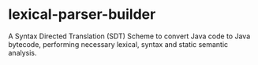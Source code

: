 # lexical-parser-builder
A Syntax Directed Translation (SDT) Scheme to convert Java code to Java bytecode, performing necessary lexical, syntax and static semantic analysis.
